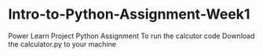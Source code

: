 # Intro-to-Python-Assignment-Week1
Power Learn Project Python Assignment
To run the calcutor code
Download the calculator.py to your machine

